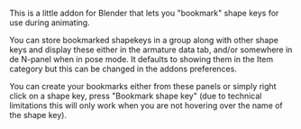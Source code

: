 This is a little addon for Blender that lets you "bookmark" shape keys for use during animating.

You can store bookmarked shapekeys in a group along with other shape keys and display these either in the armature data tab, and/or somewhere in de N-panel when in pose mode. It defaults to showing them in the Item category but this can be changed in the addons preferences.

You can create your bookmarks either from these panels or simply right click on a shape key, press "Bookmark shape key" (due to technical limitations this will only work when you are not hovering over the name of the shape key).